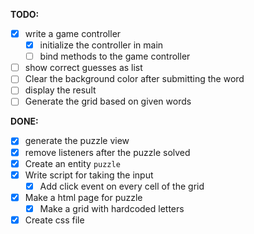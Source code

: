 **TODO:**

- [x] write a game controller
  - [x] initialize the controller in main
  - [ ] bind methods to the game controller
- [ ] show correct guesses as list
- [ ] Clear the background color after submitting the word
- [ ] display the result
- [ ] Generate the grid based on given words

**DONE:**

- [x] generate the puzzle view
- [x] remove listeners after the puzzle solved
- [x] Create an entity `puzzle`
- [x] Write script for taking the input
  - [x] Add click event on every cell of the grid
- [x] Make a html page for puzzle
  - [x] Make a grid with hardcoded letters
- [x] Create css file